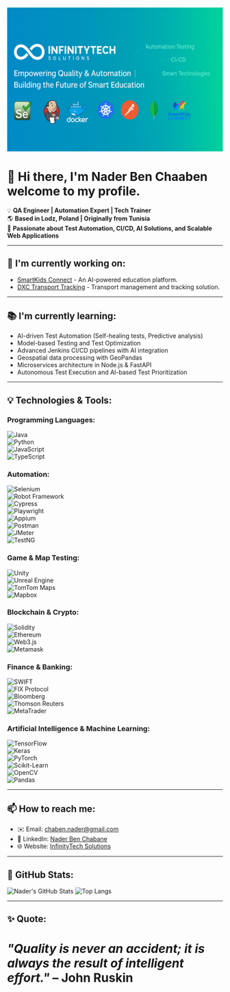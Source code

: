 ![Header](assets/header.png)


# 👋 Hi there, I'm Nader Ben Chaaben welcome to my profile.
💡 **QA Engineer | Automation Expert | Tech Trainer**  
🌎 **Based in Lodz, Poland | Originally from Tunisia**  
🔎 **Passionate about Test Automation, CI/CD, AI Solutions, and Scalable Web Applications**  

---

## 🚀 I'm currently working on:
- [SmartKids Connect](https://github.com/InfinityTech-SmartKids) - An AI-powered education platform.
- [DXC Transport Tracking](https://github.com/InfinityTech-DXC) - Transport management and tracking solution.

---

## 📚 I'm currently learning:
- AI-driven Test Automation (Self-healing tests, Predictive analysis)
- Model-based Testing and Test Optimization  
- Advanced Jenkins CI/CD pipelines with AI integration  
- Geospatial data processing with GeoPandas  
- Microservices architecture in Node.js & FastAPI  
- Autonomous Test Execution and AI-based Test Prioritization    

---

## 💡 Technologies & Tools:

### **Programming Languages:**  
![Java](https://img.shields.io/badge/-Java-007396?logo=java&logoColor=white)  
![Python](https://img.shields.io/badge/-Python-3776AB?logo=python&logoColor=white)  
![JavaScript](https://img.shields.io/badge/-JavaScript-F7DF1E?logo=javascript&logoColor=black)  
![TypeScript](https://img.shields.io/badge/-TypeScript-3178C6?logo=typescript&logoColor=white)  

### **Automation:**  
![Selenium](https://img.shields.io/badge/-Selenium-43B02A?logo=selenium&logoColor=white)  
![Robot Framework](https://img.shields.io/badge/-Robot%20Framework-000?logo=robot-framework&logoColor=white)  
![Cypress](https://img.shields.io/badge/-Cypress-17202C?logo=cypress&logoColor=white)  
![Playwright](https://img.shields.io/badge/-Playwright-2C2E3B?logo=playwright&logoColor=white)  
![Appium](https://img.shields.io/badge/-Appium-00ADC1?logo=appium&logoColor=white)  
![Postman](https://img.shields.io/badge/-Postman-FF6C37?logo=postman&logoColor=white)  
![JMeter](https://img.shields.io/badge/-JMeter-D22128?logo=apache-jmeter&logoColor=white)  
![TestNG](https://img.shields.io/badge/-TestNG-FF7300?logo=testng&logoColor=white)  

### **Game & Map Testing:**  
![Unity](https://img.shields.io/badge/-Unity-000000?logo=unity&logoColor=white)  
![Unreal Engine](https://img.shields.io/badge/-Unreal%20Engine-313131?logo=unreal-engine&logoColor=white)  
![TomTom Maps](https://img.shields.io/badge/-TomTom%20Maps-FF0000?logo=tomtom&logoColor=white)  
![Mapbox](https://img.shields.io/badge/-Mapbox-4264FB?logo=mapbox&logoColor=white)  

### **Blockchain & Crypto:**  
![Solidity](https://img.shields.io/badge/-Solidity-363636?logo=solidity&logoColor=white)  
![Ethereum](https://img.shields.io/badge/-Ethereum-3C3C3D?logo=ethereum&logoColor=white)  
![Web3.js](https://img.shields.io/badge/-Web3.js-F16822?logo=web3.js&logoColor=white)  
![Metamask](https://img.shields.io/badge/-Metamask-F6851B?logo=metamask&logoColor=white)  

### **Finance & Banking:**  
![SWIFT](https://img.shields.io/badge/-SWIFT-0033A0?logo=swift&logoColor=white)  
![FIX Protocol](https://img.shields.io/badge/-FIX%20Protocol-0071C5?logo=fixprotocol&logoColor=white)  
![Bloomberg](https://img.shields.io/badge/-Bloomberg-2C2C2C?logo=bloomberg&logoColor=white)  
![Thomson Reuters](https://img.shields.io/badge/-Thomson%20Reuters-FF8000?logo=thomsonreuters&logoColor=white)  
![MetaTrader](https://img.shields.io/badge/-MetaTrader-007FFF?logo=metatrader&logoColor=white)  

### **Artificial Intelligence & Machine Learning:**  
![TensorFlow](https://img.shields.io/badge/-TensorFlow-FF6F00?logo=tensorflow&logoColor=white)  
![Keras](https://img.shields.io/badge/-Keras-D00000?logo=keras&logoColor=white)  
![PyTorch](https://img.shields.io/badge/-PyTorch-EE4C2C?logo=pytorch&logoColor=white)  
![Scikit-Learn](https://img.shields.io/badge/-Scikit%20Learn-F7931E?logo=scikitlearn&logoColor=white)  
![OpenCV](https://img.shields.io/badge/-OpenCV-5C3EE8?logo=opencv&logoColor=white)  
![Pandas](https://img.shields.io/badge/-Pandas-150458?logo=pandas&logoColor=white)  

---

## 📫 How to reach me:
- ✉️ Email: [chaben.nader@gmail.com](mailto:chaben.nader@gmail.com)  
- 🔗 LinkedIn: [Nader Ben Chabane](https://www.linkedin.com/in/nader-ben-chabane)  
- 🌐 Website: [InfinityTech Solutions](https://infinitytech-solutions.com)  

---

## 🌟 GitHub Stats:
![Nader's GitHub Stats](https://github-readme-stats.vercel.app/api?username=ben-chaaben-nader&show_icons=true&theme=radical)
![Top Langs](https://github-readme-stats.vercel.app/api/top-langs/?username=ben-chaaben-nader&layout=compact&theme=radical)

---

## ✨ **Quote:**  
*"Quality is never an accident; it is always the result of intelligent effort."* – John Ruskin  
=======
